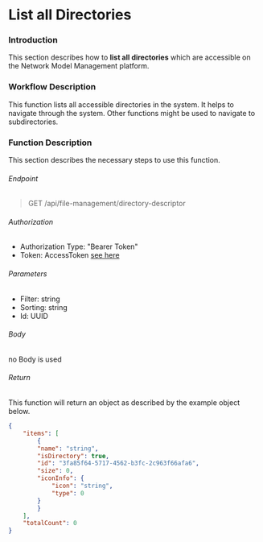 # List all Directories

### Introduction
This section describes how to **list all directories** which are accessible on the Network Model Management platform.

### Workflow Description
This function lists all accessible directories in the system. It helps to navigate through the system. Other functions might be used to navigate to subdirectories.


### Function Description 
This section describes the necessary steps to use this function.

###### Endpoint
> GET /api/file-management/directory-descriptor

###### Authorization
- Authorization Type: "Bearer Token"
- Token: AccessToken [see here](../IdentityManagement/Authorization.md)

###### Parameters
- Filter: string
- Sorting: string
- Id: UUID

###### Body
no Body is used

###### Return
This function will return an object as described by the example object below.
````JSON
{
    "items": [
        {
        "name": "string",
        "isDirectory": true,
        "id": "3fa85f64-5717-4562-b3fc-2c963f66afa6",
        "size": 0,
        "iconInfo": {
            "icon": "string",
            "type": 0
        }
        }
    ],
    "totalCount": 0
}
````